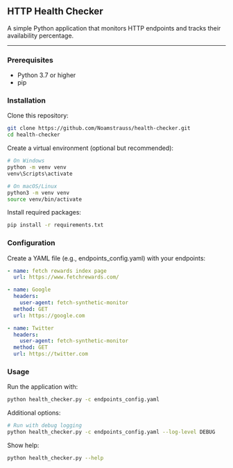 ## HTTP Health Checker
A simple Python application that monitors HTTP endpoints and tracks their availability percentage.

---

### Prerequisites

* Python 3.7 or higher
* pip

### Installation

Clone this repository:

```bash
git clone https://github.com/Noamstrauss/health-checker.git
cd health-checker
```
Create a virtual environment (optional but recommended):

```bash
# On Windows
python -m venv venv
venv\Scripts\activate

# On macOS/Linux
python3 -m venv venv
source venv/bin/activate
```

Install required packages:

```bash
pip install -r requirements.txt
```

### Configuration
Create a YAML file (e.g., endpoints_config.yaml) with your endpoints:
```yaml
- name: fetch rewards index page
  url: https://www.fetchrewards.com/

- name: Google
  headers:
    user-agent: fetch-synthetic-monitor
  method: GET
  url: https://google.com

- name: Twitter
  headers:
    user-agent: fetch-synthetic-monitor
  method: GET
  url: https://twitter.com
```
### Usage
  Run the application with:
  ```bash
  python health_checker.py -c endpoints_config.yaml
  ```

Additional options:
```bash 
# Run with debug logging
python health_checker.py -c endpoints_config.yaml --log-level DEBUG
```

Show help:
```bash
python health_checker.py --help
```